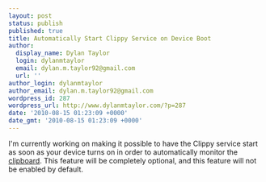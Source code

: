 ```yaml
---
layout: post
status: publish
published: true
title: Automatically Start Clippy Service on Device Boot
author:
  display_name: Dylan Taylor
  login: dylanmtaylor
  email: dylan.m.taylor92@gmail.com
  url: ''
author_login: dylanmtaylor
author_email: dylan.m.taylor92@gmail.com
wordpress_id: 287
wordpress_url: http://www.dylanmtaylor.com/?p=287
date: '2010-08-15 01:23:09 +0000'
date_gmt: '2010-08-15 01:23:09 +0000'
---
```

<p>I'm currently working on making it possible to have the Clippy service start as soon as your device turns on in order to automatically monitor the <a class="zem_slink" title="Clipboard (software)" rel="wikipedia" href="http://en.wikipedia.org/wiki/Clipboard_%28software%29">clipboard</a>. This feature will be completely optional, and this feature will not be enabled by default.</p>
